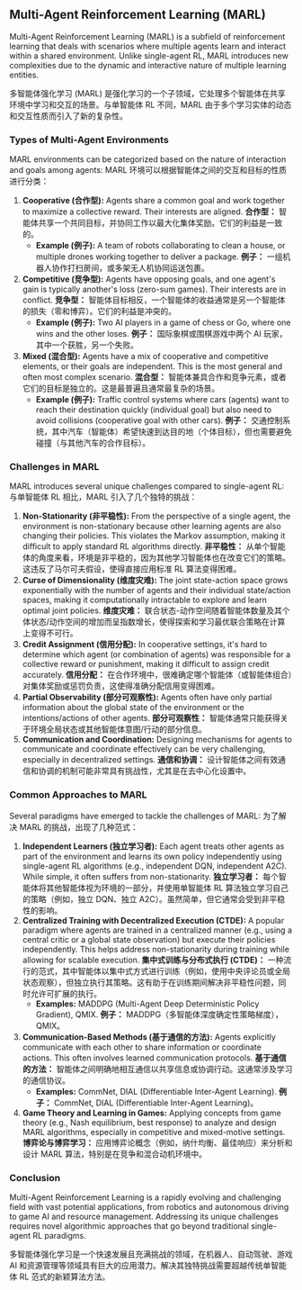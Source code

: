 ## Multi-Agent Reinforcement Learning (MARL)

Multi-Agent Reinforcement Learning (MARL) is a subfield of reinforcement learning that deals with scenarios where multiple agents learn and interact within a shared environment. Unlike single-agent RL, MARL introduces new complexities due to the dynamic and interactive nature of multiple learning entities.

多智能体强化学习 (MARL) 是强化学习的一个子领域，它处理多个智能体在共享环境中学习和交互的场景。与单智能体 RL 不同，MARL 由于多个学习实体的动态和交互性质而引入了新的复杂性。

### Types of Multi-Agent Environments

MARL environments can be categorized based on the nature of interaction and goals among agents:
MARL 环境可以根据智能体之间的交互和目标的性质进行分类：

1.  **Cooperative (合作型):** Agents share a common goal and work together to maximize a collective reward. Their interests are aligned.
    **合作型：** 智能体共享一个共同目标，并协同工作以最大化集体奖励。它们的利益是一致的。
    *   **Example (例子):** A team of robots collaborating to clean a house, or multiple drones working together to deliver a package.
        **例子：** 一组机器人协作打扫房间，或多架无人机协同运送包裹。
2.  **Competitive (竞争型):** Agents have opposing goals, and one agent's gain is typically another's loss (zero-sum games). Their interests are in conflict.
    **竞争型：** 智能体目标相反，一个智能体的收益通常是另一个智能体的损失（零和博弈）。它们的利益是冲突的。
    *   **Example (例子):** Two AI players in a game of chess or Go, where one wins and the other loses.
        **例子：** 国际象棋或围棋游戏中两个 AI 玩家，其中一个获胜，另一个失败。
3.  **Mixed (混合型):** Agents have a mix of cooperative and competitive elements, or their goals are independent. This is the most general and often most complex scenario.
    **混合型：** 智能体兼具合作和竞争元素，或者它们的目标是独立的。这是最普遍且通常最复杂的场景。
    *   **Example (例子):** Traffic control systems where cars (agents) want to reach their destination quickly (individual goal) but also need to avoid collisions (cooperative goal with other cars).
        **例子：** 交通控制系统，其中汽车（智能体）希望快速到达目的地（个体目标），但也需要避免碰撞（与其他汽车的合作目标）。

### Challenges in MARL

MARL introduces several unique challenges compared to single-agent RL:
与单智能体 RL 相比，MARL 引入了几个独特的挑战：

1.  **Non-Stationarity (非平稳性):** From the perspective of a single agent, the environment is non-stationary because other learning agents are also changing their policies. This violates the Markov assumption, making it difficult to apply standard RL algorithms directly.
    **非平稳性：** 从单个智能体的角度来看，环境是非平稳的，因为其他学习智能体也在改变它们的策略。这违反了马尔可夫假设，使得直接应用标准 RL 算法变得困难。
2.  **Curse of Dimensionality (维度灾难):** The joint state-action space grows exponentially with the number of agents and their individual state/action spaces, making it computationally intractable to explore and learn optimal joint policies.
    **维度灾难：** 联合状态-动作空间随着智能体数量及其个体状态/动作空间的增加而呈指数增长，使得探索和学习最优联合策略在计算上变得不可行。
3.  **Credit Assignment (信用分配):** In cooperative settings, it's hard to determine which agent (or combination of agents) was responsible for a collective reward or punishment, making it difficult to assign credit accurately.
    **信用分配：** 在合作环境中，很难确定哪个智能体（或智能体组合）对集体奖励或惩罚负责，这使得准确分配信用变得困难。
4.  **Partial Observability (部分可观察性):** Agents often have only partial information about the global state of the environment or the intentions/actions of other agents.
    **部分可观察性：** 智能体通常只能获得关于环境全局状态或其他智能体意图/行动的部分信息。
5.  **Communication and Coordination:** Designing mechanisms for agents to communicate and coordinate effectively can be very challenging, especially in decentralized settings.
    **通信和协调：** 设计智能体之间有效通信和协调的机制可能非常具有挑战性，尤其是在去中心化设置中。

### Common Approaches to MARL

Several paradigms have emerged to tackle the challenges of MARL:
为了解决 MARL 的挑战，出现了几种范式：

1.  **Independent Learners (独立学习者):** Each agent treats other agents as part of the environment and learns its own policy independently using single-agent RL algorithms (e.g., independent DQN, independent A2C). While simple, it often suffers from non-stationarity.
    **独立学习者：** 每个智能体将其他智能体视为环境的一部分，并使用单智能体 RL 算法独立学习自己的策略（例如，独立 DQN、独立 A2C）。虽然简单，但它通常会受到非平稳性的影响。
2.  **Centralized Training with Decentralized Execution (CTDE):** A popular paradigm where agents are trained in a centralized manner (e.g., using a central critic or a global state observation) but execute their policies independently. This helps address non-stationarity during training while allowing for scalable execution.
    **集中式训练与分布式执行 (CTDE)：** 一种流行的范式，其中智能体以集中式方式进行训练（例如，使用中央评论员或全局状态观察），但独立执行其策略。这有助于在训练期间解决非平稳性问题，同时允许可扩展的执行。
    *   **Examples:** MADDPG (Multi-Agent Deep Deterministic Policy Gradient), QMIX.
        **例子：** MADDPG（多智能体深度确定性策略梯度），QMIX。
3.  **Communication-Based Methods (基于通信的方法):** Agents explicitly communicate with each other to share information or coordinate actions. This often involves learned communication protocols.
    **基于通信的方法：** 智能体之间明确地相互通信以共享信息或协调行动。这通常涉及学习的通信协议。
    *   **Examples:** CommNet, DIAL (Differentiable Inter-Agent Learning).
        **例子：** CommNet, DIAL (Differentiable Inter-Agent Learning)。
4.  **Game Theory and Learning in Games:** Applying concepts from game theory (e.g., Nash equilibrium, best response) to analyze and design MARL algorithms, especially in competitive and mixed-motive settings.
    **博弈论与博弈学习：** 应用博弈论概念（例如，纳什均衡、最佳响应）来分析和设计 MARL 算法，特别是在竞争和混合动机环境中。

### Conclusion

Multi-Agent Reinforcement Learning is a rapidly evolving and challenging field with vast potential applications, from robotics and autonomous driving to game AI and resource management. Addressing its unique challenges requires novel algorithmic approaches that go beyond traditional single-agent RL paradigms.

多智能体强化学习是一个快速发展且充满挑战的领域，在机器人、自动驾驶、游戏 AI 和资源管理等领域具有巨大的应用潜力。解决其独特挑战需要超越传统单智能体 RL 范式的新颖算法方法。 